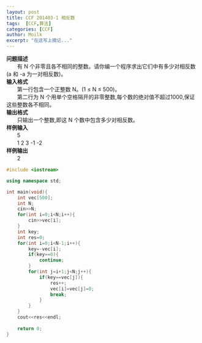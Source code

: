 ```yaml
---
layout: post
title: CCF 201403-1 相反数
tags:  [CCF,算法]
categories: [CCF]
author: Moilk
excerpt: "在这写上摘记..."
---
```


**问题描述**  
　　有 N 个非零且各不相同的整数。请你编一个程序求出它们中有多少对相反数(a 和 -a 为一对相反数)。  
**输入格式**  
　　第一行包含一个正整数 N。(1 ≤ N ≤ 500)。  
　　第二行为 N 个用单个空格隔开的非零整数,每个数的绝对值不超过1000,保证这些整数各不相同。  
**输出格式**  
　　只输出一个整数,即这 N 个数中包含多少对相反数。  
**样例输入**  
　　5  
　　1 2 3 -1 -2  
**样例输出**  
　　2  

```cpp
#include <iostream>

using namespace std;

int main(void){
	int vec[500];
	int N;
	cin>>N;
	for(int i=0;i<N;i++){
		cin>>vec[i];
	}
	int key;
	int res=0;
	for(int i=0;i<N-1;i++){
		key=-vec[i];
		if(key==0){
			continue;
		}
		for(int j=i+1;j<N;j++){
			if(key==vec[j]){
				res++;
				vec[i]=vec[j]=0;
				break;
			}
		}
	}
	cout<<res<<endl;
	
	return 0;
}
```
